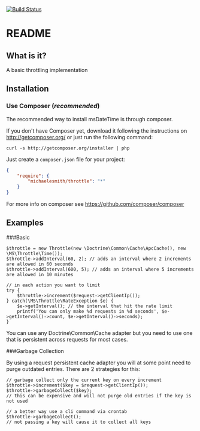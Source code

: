 [![Build Status](https://travis-ci.org/michaelesmith/Throttle.svg?branch=v0.1)](https://travis-ci.org/michaelesmith/Throttle)

README
======

What is it?
-------------------

A basic throttling implementation

Installation
------------

### Use Composer (*recommended*)

The recommended way to install msDateTime is through composer.

If you don't have Composer yet, download it following the instructions on
http://getcomposer.org/ or just run the following command:

    curl -s http://getcomposer.org/installer | php

Just create a `composer.json` file for your project:

``` json
{
    "require": {
        "michaelesmith/throttle": "*"
    }
}
```

For more info on composer see https://github.com/composer/composer

Examples
--------

###Basic

    $throttle = new Throttle(new \Doctrine\Common\Cache\ApcCache(), new \MS\Throttle\Time());
    $throttle->addInterval(60, 2); // adds an interval where 2 increments are allowed in 60 seconds
    $throttle->addInterval(600, 5); // adds an interval where 5 increments are allowed in 10 minutes

    // in each action you want to limit
    try {
        $throttle->increment($request->getClientIp());
    } catch(\MS\Throttle\RateException $e) {
        $e->getInterval(); // the interval that hit the rate limit
        printf('You can only make %d requests in %d seconds', $e->getInterval()->count, $e->getInterval()->seconds);
    }

You can use any Doctrine\Common\Cache adapter but you need to use one that is persistent across requests for most cases.

###Garbage Collection

By using a request persistent cache adapter you will at some point need to purge outdated entries. There are 2 strategies for this:

    // garbage collect only the current key on every increment
    $throttle->increment($key = $request->getClientIp());
    $throttle->garbageCollect($key);
    // this can be expensive and will not purge old entries if the key is not used

    // a better way use a cli command via crontab
    $throttle->garbageCollect();
    // not passing a key will cause it to collect all keys
